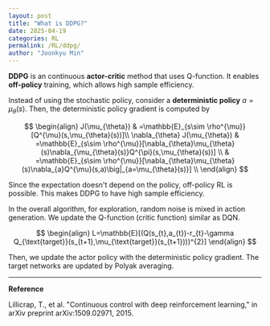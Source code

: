 ```yaml
---
layout: post
title: "What is DDPG?"
date: 2025-04-19
categories: RL
permalink: /RL/ddpg/
author: "Joonkyu Min"
---
```


**DDPG** is an continuous **actor-critic** method that uses Q-function. It enables **off-policy** training, which allows high sample efficiency.

Instead of using the stochastic policy, consider a **deterministic  policy** $a=\mu_{\theta}(s)$.
Then, the deterministic policy gradient is computed by

$$
\begin{align}
J(\mu_{\theta}) & =\mathbb{E}_{s\sim \rho^{\mu}} [Q^{\mu}(s,\mu_{\theta}(s))]\\
\nabla_{\theta} J(\mu_{\theta}) & =\mathbb{E}_{s\sim \rho^{\mu}}[\nabla_{\theta}\mu_{\theta}(s)\nabla_{\mu_{\theta}(s)}Q^{\pi}(s,\mu_{\theta}(s))] \\
 & =\mathbb{E}_{s\sim \rho^{\mu}}[\nabla_{\theta}\mu_{\theta}(s)\nabla_{a}Q^{\mu}(s,a)\big|_{a=\mu_{\theta}(s)}] \\
\end{align}
$$

Since the expectation doesn't depend on the policy, off-policy RL is possible. This makes DDPG to have high sample efficiency.

In the overall algorithm, for exploration, random noise is mixed in action generation. 
We update the Q-function (critic function) similar as DQN.

$$
\begin{align}
L=\mathbb{E}[(Q(s_{t},a_{t})-r_{t}-\gamma Q_{\text{target}}(s_{t+1},\mu_{\text{target}}(s_{t+1})))^{2}]
\end{align}
$$

Then, we update the actor policy with the deterministic policy gradient.
The target networks are updated by Polyak averaging.


---
**Reference**

Lillicrap, T., et al. "Continuous control with deep reinforcement learning," in arXiv preprint arXiv:1509.02971, 2015.
